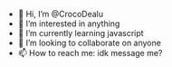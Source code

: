 - 👋 Hi, I’m @CrocoDealu
- 👀 I’m interested in anything
- 🌱 I’m currently learning javascript
- 💞️ I’m looking to collaborate on anyone
- 📫 How to reach me: idk message me?

<!---
CrocoDealu/CrocoDealu is a ✨ special ✨ repository because its `README.md` (this file) appears on your GitHub profile.
You can click the Preview link to take a look at your changes.
--->
